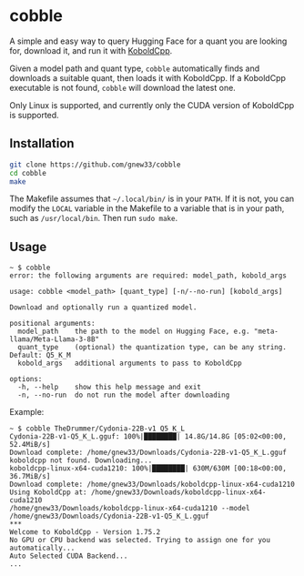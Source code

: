 # cobble

A simple and easy way to query Hugging Face for a quant you are looking for, download it, and run it with [KoboldCpp](https://github.com/LostRuins/koboldcpp).

Given a model path and quant type, `cobble` automatically finds and downloads a suitable quant, then loads it with KoboldCpp. If a KoboldCpp executable is not found, `cobble` will download the latest one.

Only Linux is supported, and currently only the CUDA version of KoboldCpp is supported.

## Installation

```bash
git clone https://github.com/gnew33/cobble
cd cobble
make
```

The Makefile assumes that `~/.local/bin/` is in your `PATH`. If it is not, you can modify the `LOCAL` variable in the Makefile to a variable that is in your path, such as `/usr/local/bin`. Then run `sudo make`.

## Usage

```
~ $ cobble
error: the following arguments are required: model_path, kobold_args

usage: cobble <model_path> [quant_type] [-n/--no-run] [kobold_args]

Download and optionally run a quantized model.

positional arguments:
  model_path    the path to the model on Hugging Face, e.g. "meta-llama/Meta-Llama-3-8B"
  quant_type    (optional) the quantization type, can be any string. Default: Q5_K_M
  kobold_args   additional arguments to pass to KoboldCpp

options:
  -h, --help    show this help message and exit
  -n, --no-run  do not run the model after downloading
```

Example:

```
~ $ cobble TheDrummer/Cydonia-22B-v1 Q5_K_L
Cydonia-22B-v1-Q5_K_L.gguf: 100%|████████| 14.8G/14.8G [05:02<00:00, 52.4MiB/s]
Download complete: /home/gnew33/Downloads/Cydonia-22B-v1-Q5_K_L.gguf
koboldcpp not found. Downloading...
koboldcpp-linux-x64-cuda1210: 100%|████████| 630M/630M [00:18<00:00, 36.7MiB/s]
Download complete: /home/gnew33/Downloads/koboldcpp-linux-x64-cuda1210
Using KoboldCpp at: /home/gnew33/Downloads/koboldcpp-linux-x64-cuda1210
/home/gnew33/Downloads/koboldcpp-linux-x64-cuda1210 --model /home/gnew33/Downloads/Cydonia-22B-v1-Q5_K_L.gguf 
***
Welcome to KoboldCpp - Version 1.75.2
No GPU or CPU backend was selected. Trying to assign one for you automatically...
Auto Selected CUDA Backend...
...
```
